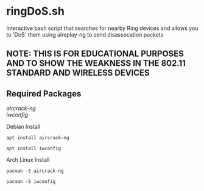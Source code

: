 # ringDoS.sh
Interactive bash script that searches for nearby Ring devices and allows you to 'DoS' them using aireplay-ng to send disassocation packets

## NOTE: THIS IS FOR EDUCATIONAL PURPOSES AND TO SHOW THE WEAKNESS IN THE 802.11 STANDARD AND WIRELESS DEVICES

## Required Packages
*aircrack-ng*  
*iwconfig*  

Debian Install
```
apt install aircrack-ng
```
```
apt install iwconfig
```
  
Arch Linux Install
```
pacman -S aircrack-ng
```
```
pacman -S iwconfig
```
